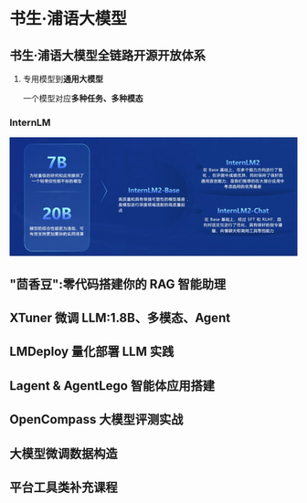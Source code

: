 # 书生·浦语大模型

## 书生·浦语大模型全链路开源开放体系

1. 专用模型到**通用大模型**

    一个模型对应**多种任务、多种模态**

### InternLM

![image-20240328162247727](./.assets/image-20240328162247727.png)



## "茴香豆":零代码搭建你的 RAG 智能助理

## XTuner 微调 LLM:1.8B、多模态、Agent

## LMDeploy 量化部署 LLM 实践

## Lagent & AgentLego 智能体应用搭建

## OpenCompass 大模型评测实战

## 大模型微调数据构造

## 平台工具类补充课程